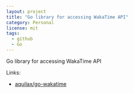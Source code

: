 ```yaml
---
layout: project
title: "Go library for accessing WakaTime API"
category: Personal
license: mit
tags:
  - github
  - Go
---
```


Go library for accessing WakaTime API

Links:


* [aquilax/go-wakatime](https://github.com/aquilax/go-wakatime)

